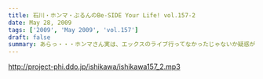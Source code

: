```yaml
---
title: 石川・ホンマ・ぶるんのBe-SIDE Your Life! vol.157-2
date: May 28, 2009
tags: ['2009', 'May 2009', 'vol.157']
draft: false
summary: あらっ・・・ホンマさん実は、エックスのライブ行ってなかったじゃないか疑惑が浮上！？！？NAMAE
---
```


http://project-phi.ddo.jp/ishikawa/ishikawa157_2.mp3